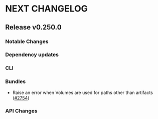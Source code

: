 # NEXT CHANGELOG

## Release v0.250.0

### Notable Changes

### Dependency updates

### CLI

### Bundles
* Raise an error when Volumes are used for paths other than artifacts ([#2754](https://github.com/databricks/cli/pull/2754))

### API Changes
